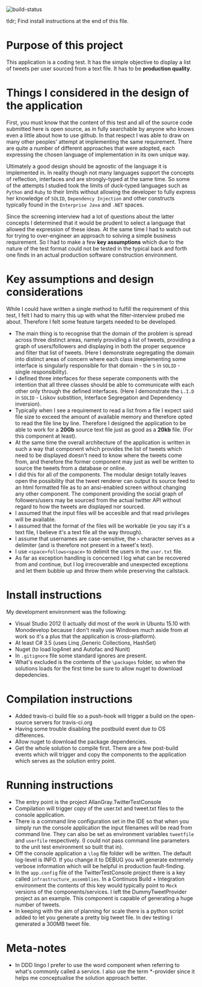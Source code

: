 ![build-status](https://travis-ci.org/skrillex581/ag-tweets.svg?branch=master)

tldr; Find install instructions at the end of this file.
# Purpose of this project
This application is a coding test. It has the simple objective to display a list of tweets per user sourced from a text file. It has to be __production quality__.

# Things I considered in the design of the application

First, you must know that the content of this test and all of the source code submitted here is open source, as in fully searchable by anyone who knows even a little about how to use github. In that respect I was able to draw on many other peoples' attempt at implementing the same requirement. There are quite a number of different approaches that were adopted, each expressing the chosen language of implementation in its own unique way.

Ultimately a good design should be agnostic of the language it is implemented in. In reality though not many languages support the concepts of reflection, interfaces and are strongly-typed at the same time. So some of the attempts I studied took the limits of duck-typed languages such as `Python` and `Ruby` to their limits without allowing the developer to fully express her knowledge of `SOLID`, `Dependency Injection` and other constructs typically found in the `Enterprise Java` and `.NET` spaces.

Since the screening interview had a lot of questions about the latter concepts I determined that it would be prudent to select a language that allowed the expression of these ideas. At the same time I had to watch out for trying to over-engineer an approach to solving a simple business requirement. So I had to make a few __key assumptions__ which due to the nature of the test format could not be tested in the typical back and forth one finds in an actual production software construction environment.

# Key assumptions and design considerations
While I could have written a single method to fulfill the requirement of this test, I felt I had to marry this up with what the filter-interview probed me about. Therefore I felt some feature targets needed to be developed.
 - The main thing is to recognise that the domain of the problem is spread across three distinct areas, namely providing a list of tweets, providing a graph of users/followers and displaying in both the proper sequence and filter that list of tweets. (Here I demonstrate segregating the domain into distinct areas of concern where each class imeplementing some interface is singularly responsible for that domain - the `S` in `SOLID` - single responsibility).
 - I defined three interfaces for these seperate components with the intention that all three classes should be able to communicate with each other only through the defined interfaces. (Here I demonstrate the `L.I.D` in `SOLID` - Liskov substition, Interface Segregation and Dependency inversion).
 - Typically when I see a requirement to read a list from a file I expect said file size to exceed the amount of available memory and therefore opted to read the file line by line. Therefore I designed the application to be able to work for a __20Gb__ source text file just as good as a __20kb__ file. (For this component at least).
 - At the same time the overall architecture of the application is written in such a way that component which provides the list of tweets which need to be displayed doesn't need to know where the tweets come from, and therefore the former component may just as well be written to source the tweets from a database or online.
 - I did this for all of the components. The modular design totally leaves open the possibility that the tweet renderer can output its source feed to an html formatted file as to an ansi-enabled screen without changing any other component. The component providing the social graph of followers/users may be sourced from the actual twitter API without regard to how the tweets are displayed nor sourced.
 - I assumed that the input files will be accesible and that read privileges will be available.
 - I assumed that the format of the files will be workable (ie you say it's a text file, I believe it's a text file all the way through).
 - I assume that usernames are case-sensitive, the `>` character serves as a delimiter (and is therefore not present in a tweet's text).
 - I use `<space>follows<space>` to delimit the users in the `user.txt` file.
 - As far as exception handling is concerned I log what can be recovered from and continue, but I log irrecoverable and unexpected exceptions and let them bubble up and throw them while preserving the callstack. 
   

# Install instructions
My development environment was the following:
 - Visual Studio 2012 (I actually did most of the work in Ubuntu 15.10 with Monodevelop because I don't really use Windows much aside from at work so it's a plus that the application is cross-platform).
 - At least C# 3.5 (uses Linq ,Generic Collections, HashSet)
 - Nuget (to load log4net and Autofac and Nunit)
 - In `.gitignore` file some standard ignores are present. 
 - What's excluded is the contents of the `\packages` folder, so when the solutions loads for the first time be sure to allow nuget to download depedencies.
 
# Compilation instructions
 - Added travis-ci build file so a push-hook will trigger a build on the open-source servers for travis-ci.org
 - Having some trouble disabling the postbuild event due to OS differences.
 - Allow nuget to download the package dependencies.
 - Get the whole solution to compile first. There are a few post-build events which will trigger and copy the components to the application which serves as the solution entry point.
 
# Running instructions
 - The entry point is the project AllanGray.TwitterTestConsole
 - Compilation will trigger copy of the user.txt and tweet.txt files to the console application.
 - There is a command line configuration set in the IDE so that when you simply run the console application the input filenames will be read from command line. They can also be set as environment variables `tweetfile` and `userfile` respectively. (I could not pass command line parameters to the unit test environment so built that in).
 - Off the console application a `\log` file folder will be written. The default log-level is INFO. If you change it to DEBUG you will generate extremely verbose information which will be helpful in production fault-finding.  
 - In the `app.config` file of the TwitterTestConsole project there is a key called `infrastructure_assemblies`. In a Continuos Build + Integration environment the contents of this key would typically point to `Mock` versions of the components/services. I left the DummyTweetProvider project as an example. This component is capable of generating a huge number of tweets.
 - In keeping with the aim of planning for scale there is a python script added to let you generate a pretty big tweet file. In dev testing I generated a 300MB tweet file.

# Meta-notes
 - In DDD lingo I prefer to use the word component when referring to what's commonly called a service. I also use the term *-provider since it helps me conceptualise the solution approach better.
